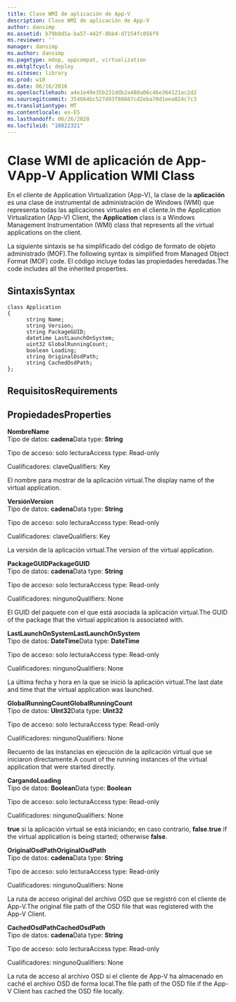 ```yaml
---
title: Clase WMI de aplicación de App-V
description: Clase WMI de aplicación de App-V
author: dansimp
ms.assetid: b79b0d5a-ba57-442f-8bb4-d7154fc056f9
ms.reviewer: ''
manager: dansimp
ms.author: dansimp
ms.pagetype: mdop, appcompat, virtualization
ms.mktglfcycl: deploy
ms.sitesec: library
ms.prod: w10
ms.date: 06/16/2016
ms.openlocfilehash: a4e1e49e35b231ddb2a480a06c46e364121ac2d2
ms.sourcegitcommit: 354664bc527d93f80687cd2eba70d1eea024c7c3
ms.translationtype: MT
ms.contentlocale: es-ES
ms.lasthandoff: 06/26/2020
ms.locfileid: "10822321"
---
```

# <span data-ttu-id="0c65c-103">Clase WMI de aplicación de App-V</span><span class="sxs-lookup"><span data-stu-id="0c65c-103">App-V Application WMI Class</span></span>


<span data-ttu-id="0c65c-104">En el cliente de Application Virtualization (App-V), la clase de la **aplicación** es una clase de instrumental de administración de Windows (WMI) que representa todas las aplicaciones virtuales en el cliente.</span><span class="sxs-lookup"><span data-stu-id="0c65c-104">In the Application Virtualization (App-V) Client, the **Application** class is a Windows Management Instrumentation (WMI) class that represents all the virtual applications on the client.</span></span>

<span data-ttu-id="0c65c-105">La siguiente sintaxis se ha simplificado del código de formato de objeto administrado (MOF).</span><span class="sxs-lookup"><span data-stu-id="0c65c-105">The following syntax is simplified from Managed Object Format (MOF) code.</span></span> <span data-ttu-id="0c65c-106">El código incluye todas las propiedades heredadas.</span><span class="sxs-lookup"><span data-stu-id="0c65c-106">The code includes all the inherited properties.</span></span>

## <span data-ttu-id="0c65c-107">Sintaxis</span><span class="sxs-lookup"><span data-stu-id="0c65c-107">Syntax</span></span>


``` syntax
class Application
{
      string Name;
      string Version;
      string PackageGUID;
      datetime LastLaunchOnSystem;
      uint32 GlobalRunningCount;
      boolean Loading;
      string OriginalOsdPath;
      string CachedOsdPath;
};
```

## <span data-ttu-id="0c65c-108">Requisitos</span><span class="sxs-lookup"><span data-stu-id="0c65c-108">Requirements</span></span>


## <span data-ttu-id="0c65c-109">Propiedades</span><span class="sxs-lookup"><span data-stu-id="0c65c-109">Properties</span></span>


<a href="" id="name"></a>**<span data-ttu-id="0c65c-110">Nombre</span><span class="sxs-lookup"><span data-stu-id="0c65c-110">Name</span></span>**  
<span data-ttu-id="0c65c-111">Tipo de datos: **cadena**</span><span class="sxs-lookup"><span data-stu-id="0c65c-111">Data type: **String**</span></span>

<span data-ttu-id="0c65c-112">Tipo de acceso: solo lectura</span><span class="sxs-lookup"><span data-stu-id="0c65c-112">Access type: Read-only</span></span>

<span data-ttu-id="0c65c-113">Cualificadores: clave</span><span class="sxs-lookup"><span data-stu-id="0c65c-113">Qualifiers: Key</span></span>

<span data-ttu-id="0c65c-114">El nombre para mostrar de la aplicación virtual.</span><span class="sxs-lookup"><span data-stu-id="0c65c-114">The display name of the virtual application.</span></span>

<a href="" id="version"></a>**<span data-ttu-id="0c65c-115">Versión</span><span class="sxs-lookup"><span data-stu-id="0c65c-115">Version</span></span>**  
<span data-ttu-id="0c65c-116">Tipo de datos: **cadena**</span><span class="sxs-lookup"><span data-stu-id="0c65c-116">Data type: **String**</span></span>

<span data-ttu-id="0c65c-117">Tipo de acceso: solo lectura</span><span class="sxs-lookup"><span data-stu-id="0c65c-117">Access type: Read-only</span></span>

<span data-ttu-id="0c65c-118">Cualificadores: clave</span><span class="sxs-lookup"><span data-stu-id="0c65c-118">Qualifiers: Key</span></span>

<span data-ttu-id="0c65c-119">La versión de la aplicación virtual.</span><span class="sxs-lookup"><span data-stu-id="0c65c-119">The version of the virtual application.</span></span>

<a href="" id="packageguid"></a>**<span data-ttu-id="0c65c-120">PackageGUID</span><span class="sxs-lookup"><span data-stu-id="0c65c-120">PackageGUID</span></span>**  
<span data-ttu-id="0c65c-121">Tipo de datos: **cadena**</span><span class="sxs-lookup"><span data-stu-id="0c65c-121">Data type: **String**</span></span>

<span data-ttu-id="0c65c-122">Tipo de acceso: solo lectura</span><span class="sxs-lookup"><span data-stu-id="0c65c-122">Access type: Read-only</span></span>

<span data-ttu-id="0c65c-123">Cualificadores: ninguno</span><span class="sxs-lookup"><span data-stu-id="0c65c-123">Qualifiers: None</span></span>

<span data-ttu-id="0c65c-124">El GUID del paquete con el que está asociada la aplicación virtual.</span><span class="sxs-lookup"><span data-stu-id="0c65c-124">The GUID of the package that the virtual application is associated with.</span></span>

<a href="" id="lastlaunchonsystem"></a>**<span data-ttu-id="0c65c-125">LastLaunchOnSystem</span><span class="sxs-lookup"><span data-stu-id="0c65c-125">LastLaunchOnSystem</span></span>**  
<span data-ttu-id="0c65c-126">Tipo de datos: **DateTime**</span><span class="sxs-lookup"><span data-stu-id="0c65c-126">Data type: **DateTime**</span></span>

<span data-ttu-id="0c65c-127">Tipo de acceso: solo lectura</span><span class="sxs-lookup"><span data-stu-id="0c65c-127">Access type: Read-only</span></span>

<span data-ttu-id="0c65c-128">Cualificadores: ninguno</span><span class="sxs-lookup"><span data-stu-id="0c65c-128">Qualifiers: None</span></span>

<span data-ttu-id="0c65c-129">La última fecha y hora en la que se inició la aplicación virtual.</span><span class="sxs-lookup"><span data-stu-id="0c65c-129">The last date and time that the virtual application was launched.</span></span>

<a href="" id="globalrunningcount"></a>**<span data-ttu-id="0c65c-130">GlobalRunningCount</span><span class="sxs-lookup"><span data-stu-id="0c65c-130">GlobalRunningCount</span></span>**  
<span data-ttu-id="0c65c-131">Tipo de datos: **UInt32**</span><span class="sxs-lookup"><span data-stu-id="0c65c-131">Data type: **UInt32**</span></span>

<span data-ttu-id="0c65c-132">Tipo de acceso: solo lectura</span><span class="sxs-lookup"><span data-stu-id="0c65c-132">Access type: Read-only</span></span>

<span data-ttu-id="0c65c-133">Cualificadores: ninguno</span><span class="sxs-lookup"><span data-stu-id="0c65c-133">Qualifiers: None</span></span>

<span data-ttu-id="0c65c-134">Recuento de las instancias en ejecución de la aplicación virtual que se iniciaron directamente.</span><span class="sxs-lookup"><span data-stu-id="0c65c-134">A count of the running instances of the virtual application that were started directly.</span></span>

<a href="" id="loading"></a>**<span data-ttu-id="0c65c-135">Cargando</span><span class="sxs-lookup"><span data-stu-id="0c65c-135">Loading</span></span>**  
<span data-ttu-id="0c65c-136">Tipo de datos: **Boolean**</span><span class="sxs-lookup"><span data-stu-id="0c65c-136">Data type: **Boolean**</span></span>

<span data-ttu-id="0c65c-137">Tipo de acceso: solo lectura</span><span class="sxs-lookup"><span data-stu-id="0c65c-137">Access type: Read-only</span></span>

<span data-ttu-id="0c65c-138">Cualificadores: ninguno</span><span class="sxs-lookup"><span data-stu-id="0c65c-138">Qualifiers: None</span></span>

<span data-ttu-id="0c65c-139">**true** si la aplicación virtual se está iniciando; en caso contrario, **false**.</span><span class="sxs-lookup"><span data-stu-id="0c65c-139">**true** if the virtual application is being started; otherwise **false**.</span></span>

<a href="" id="originalosdpath"></a>**<span data-ttu-id="0c65c-140">OriginalOsdPath</span><span class="sxs-lookup"><span data-stu-id="0c65c-140">OriginalOsdPath</span></span>**  
<span data-ttu-id="0c65c-141">Tipo de datos: **cadena**</span><span class="sxs-lookup"><span data-stu-id="0c65c-141">Data type: **String**</span></span>

<span data-ttu-id="0c65c-142">Tipo de acceso: solo lectura</span><span class="sxs-lookup"><span data-stu-id="0c65c-142">Access type: Read-only</span></span>

<span data-ttu-id="0c65c-143">Cualificadores: ninguno</span><span class="sxs-lookup"><span data-stu-id="0c65c-143">Qualifiers: None</span></span>

<span data-ttu-id="0c65c-144">La ruta de acceso original del archivo OSD que se registró con el cliente de App-V.</span><span class="sxs-lookup"><span data-stu-id="0c65c-144">The original file path of the OSD file that was registered with the App-V Client.</span></span>

<a href="" id="cachedosdpath"></a>**<span data-ttu-id="0c65c-145">CachedOsdPath</span><span class="sxs-lookup"><span data-stu-id="0c65c-145">CachedOsdPath</span></span>**  
<span data-ttu-id="0c65c-146">Tipo de datos: **cadena**</span><span class="sxs-lookup"><span data-stu-id="0c65c-146">Data type: **String**</span></span>

<span data-ttu-id="0c65c-147">Tipo de acceso: solo lectura</span><span class="sxs-lookup"><span data-stu-id="0c65c-147">Access type: Read-only</span></span>

<span data-ttu-id="0c65c-148">Cualificadores: ninguno</span><span class="sxs-lookup"><span data-stu-id="0c65c-148">Qualifiers: None</span></span>

<span data-ttu-id="0c65c-149">La ruta de acceso al archivo OSD si el cliente de App-V ha almacenado en caché el archivo OSD de forma local.</span><span class="sxs-lookup"><span data-stu-id="0c65c-149">The file path of the OSD file if the App-V Client has cached the OSD file locally.</span></span>

 

 





